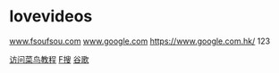# lovevideos
www.fsoufsou.com
www.google.com
https://www.google.com.hk/
123

  
<a href="https://www.runoob.com/">访问菜鸟教程</a>
<a href="www.fsoufsou.com">F搜</a>
<a href="www.google.com.hk/">谷歌</a>
